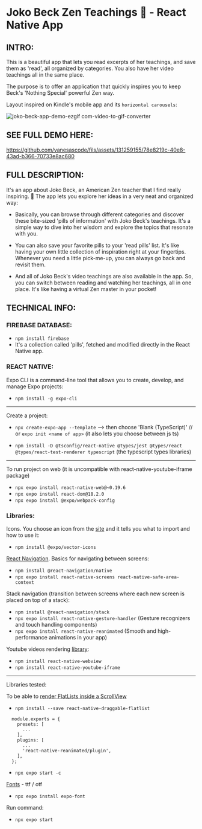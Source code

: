 # Joko Beck Zen Teachings 🌸 - React Native App

## INTRO:

This is a beautiful app that lets you read excerpts of her teachings, and save them as 'read', all organized by categories. You also have her video teachings all in the same place.

The purpose is to offer an application that quickly inspires you to keep Beck's 'Nothing Special' powerful Zen way.

Layout inspired on Kindle's mobile app and its `horizontal carousels`:

![joko-beck-app-demo-ezgif com-video-to-gif-converter](https://github.com/vanesascode/zen-joko-beck-react-native-firebase/assets/131259155/fcc4d646-52a3-4b67-947c-48f5d6cfc808)

## SEE FULL DEMO HERE:

https://github.com/vanesascode/fils/assets/131259155/78e8219c-40e8-43ad-b366-70733e8ac680

## FULL DESCRIPTION:

It's an app about Joko Beck, an American Zen teacher that I find really inspiring. 🌸 The app lets you explore her ideas in a very neat and organized way:

- Basically, you can browse through different categories and discover these bite-sized 'pills of information' with Joko Beck's teachings. It's a simple way to dive into her wisdom and explore the topics that resonate with you.

- You can also save your favorite pills to your 'read pills' list. It's like having your own little collection of inspiration right at your fingertips. Whenever you need a little pick-me-up, you can always go back and revisit them.

- And all of Joko Beck's video teachings are also available in the app. So, you can switch between reading and watching her teachings, all in one place. It's like having a virtual Zen master in your pocket!

## TECHNICAL INFO:

### FIREBASE DATABASE:

- `npm install firebase`
- It's a collection called 'pills', fetched and modified directly in the React Native app.

### REACT NATIVE:

Expo CLI is a command-line tool that allows you to create, develop, and manage Expo projects:

- `npm install -g expo-cli`

---

Create a project:

- `npx create-expo-app --template` --> then choose 'Blank (TypeScript)' // or `expo init <name of app>` (it also lets you choose between js ts)

- `npm install -D @tsconfig/react-native @types/jest @types/react @types/react-test-renderer typescript` (the typescript types libraries)

---

To run project on web (it is uncompatible with react-native-youtube-iframe package)

- `npx expo install react-native-web@~0.19.6 `
- `npx expo install react-dom@18.2.0 `
- `npx expo install @expo/webpack-config`

### Libraries:

Icons. You choose an icon from the [site](https://icons.expo.fyi/Index) and it tells you what to import and how to use it:

- `npm install @expo/vector-icons`

[React Navigation](https://reactnavigation.org/). Basics for navigating between screens:

- `npm install @react-navigation/native`
- `npx expo install react-native-screens react-native-safe-area-context`

Stack navigation (transition between screens where each new screen is placed on top of a stack):

- `npm install @react-navigation/stack`
- `npx expo install react-native-gesture-handler` (Gesture recognizers and touch handling components)
- `npx expo install react-native-reanimated` (Smooth and high-performance animations in your app)

Youtube videos rendering [library](https://lonelycpp.github.io/react-native-youtube-iframe/install):

- `npm install react-native-webview`
- `npm install react-native-youtube-iframe`

---

Libraries tested:

To be able to [render FlatLists inside a ScrollView](https://github.com/computerjazz/react-native-draggable-flatlist/blob/main/README.md)

- `npm install --save react-native-draggable-flatlist`

```
  module.exports = {
    presets: [
      ...
    ],
    plugins: [
      ...
      'react-native-reanimated/plugin',
    ],
  };
```

- `npx expo start -c`

[Fonts](https://docs.expo.dev/versions/latest/sdk/font/) - ttf / otf

- `npx expo install expo-font`

Run command:

- `npx expo start`
